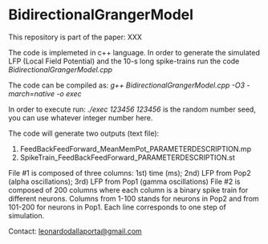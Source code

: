 # BidirectionalGrangerModel

This repository is part of the paper: XXX

The code is implemeted in c++ language.
In order to generate the simulated LFP (Local Field Potential) and the 10-s long spike-trains run the code *BidirectionalGrangerModel.cpp*

The code can be compiled as:
*g++ BidirectionalGrangerModel.cpp -O3 -march=native -o exec*

In order to execute run:
*./exec 123456*
*123456* is the random number seed, you can use whatever integer number here.

The code will generate two outputs (text file):
1) FeedBackFeedForward_MeanMemPot_PARAMETERDESCRIPTION.mp 
2) SpikeTrain_FeedBackFeedForward_PARAMETERDESCRIPTION.st

File #1 is composed of three columns: 1st) time (ms); 2nd) LFP from Pop2 (alpha oscillations); 3rd) LFP from Pop1 (gamma oscillations)
File #2 is composed of 200 columns where each column is a binary spike train for different neurons. Columns from 1-100 stands for neurons in Pop2 and from 101-200 for neurons in Pop1. Each line corresponds to one step of simulation.


Contact: leonardodallaporta@gmail.com
